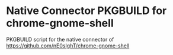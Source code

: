 # Native Connector PKGBUILD for chrome-gnome-shell
PKGBUILD script for the native connector of https://github.com/nE0sIghT/chrome-gnome-shell
